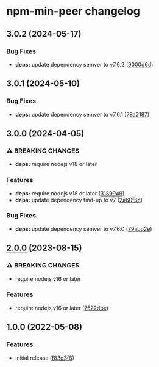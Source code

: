 # npm-min-peer changelog

## 3.0.2 (2024-05-17)

### Bug Fixes

- **deps:** update dependency semver to v7.6.2 ([9000d6d](https://github.com/ext/npm-min-peer/commit/9000d6d76c6e0da1125d86f9aa60600fecfb8e13))

## 3.0.1 (2024-05-10)

### Bug Fixes

- **deps:** update dependency semver to v7.6.1 ([78a2187](https://github.com/ext/npm-min-peer/commit/78a2187292005f5c07aad55bf10c4342b8562ba9))

## 3.0.0 (2024-04-05)

### ⚠ BREAKING CHANGES

- **deps:** require nodejs v18 or later

### Features

- **deps:** require nodejs v18 or later ([3189949](https://github.com/ext/npm-min-peer/commit/3189949404cd1e4eb2c5884da6998ea2cc304630))
- **deps:** update dependency find-up to v7 ([2a60f6c](https://github.com/ext/npm-min-peer/commit/2a60f6c9cd0144a59a971b40e2bcc8a6fbe06804))

### Bug Fixes

- **deps:** update dependency semver to v7.6.0 ([79abb2e](https://github.com/ext/npm-min-peer/commit/79abb2e5d25575214abe888c20bb295b73faa028))

## [2.0.0](https://github.com/ext/npm-min-peer/compare/v1.0.0...v2.0.0) (2023-08-15)

### ⚠ BREAKING CHANGES

- require nodejs v16 or later

### Features

- require nodejs v16 or later ([7522dbe](https://github.com/ext/npm-min-peer/commit/7522dbe2eb5fd8f531eef0b548e50f2fa0beaceb))

## 1.0.0 (2022-05-08)

### Features

- initial release ([f83d3f8](https://github.com/ext/npm-min-peer/commit/f83d3f8ec929e3d7e5c832bcfa4d9169c19cfa48))

